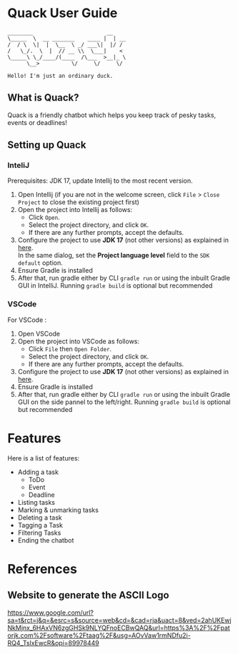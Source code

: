 # Quack User Guide

   ```
   ________                       __    
   \_____  \  __ _______    ____ |  | __
   /  / \  \|  |  \__  \ _/ ___\|  |/ /
   /   \_/.  \  |  // __ \\  \___|    < 
   \_____\ \_/____/(____  /\___  >__|_ \ 
         \__>          \/     \/     \/

   Hello! I'm just an ordinary duck.
   ```

## What is Quack?

   Quack is a friendly chatbot which helps you keep track of pesky tasks, events or deadlines!

## Setting up Quack
   
   ### InteliJ
   Prerequisites: JDK 17, update Intellij to the most recent version.

   1. Open Intellij (if you are not in the welcome screen, click `File` > `Close Project` to close the existing project first)
   2. Open the project into Intellij as follows:
      - Click `Open`.
      - Select the project directory, and click `OK`.
      - If there are any further prompts, accept the defaults.
   3. Configure the project to use **JDK 17** (not other versions) as explained in [here](https://www.jetbrains.com/help/idea/sdk.html#set-up-jdk).<br>
      In the same dialog, set the **Project language level** field to the `SDK default` option.
   4. Ensure Gradle is installed
   5. After that, run gradle either by CLI `gradle run` or using the inbuilt Gradle GUI in IntelliJ. Running `gradle build` is optional but recommended

   ### VSCode
   For VSCode :
   1. Open VSCode
   2. Open the project into VSCode as follows:
      - Click `File` then `Open Folder`.
      - Select the project directory, and click `OK`.
      - If there are any further prompts, accept the defaults.
   3. Configure the project to use **JDK 17** (not other versions) as explained in [here](https://www.jetbrains.com/help/idea/sdk.html#set-up-jdk).<br>
   4. Ensure Gradle is installed
   5. After that, run gradle either by CLI `gradle run` or using the inbuilt Gradle GUI on the side pannel to the left/right. Running `gradle build` is optional but recommended

# Features

Here is a list of features:

* Adding a task
   - ToDo
   - Event
   - Deadline
* Listing tasks
* Marking & unmarking tasks
* Deleting a task
* Tagging a Task
* Filtering Tasks
* Ending the chatbot

# References

## Website to generate the ASCII Logo

https://www.google.com/url?sa=t&rct=j&q=&esrc=s&source=web&cd=&cad=rja&uact=8&ved=2ahUKEwjNkMjnx_6HAxVN6zgGHSk9NLYQFnoECBwQAQ&url=https%3A%2F%2Fpatorjk.com%2Fsoftware%2Ftaag%2F&usg=AOvVaw1rmNDfu2i-RQ4_TslxEwcR&opi=89978449